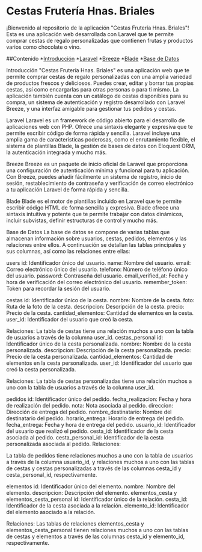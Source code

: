 
# Cestas Frutería Hnas. Briales
¡Bienvenido al repositorio de la aplicación "Cestas Frutería Hnas. Briales"! Esta es una aplicación web desarrollada con Laravel que te permite comprar cestas de regalo personalizadas que contienen frutas y productos varios como chocolate o vino.

##Contenido
*[Introducción](#Introducción)
*[Laravel](#Laravel)
*[Breeze](#Laravel)
*[Blade](#Laravel)
*[Base de Datos](#Laravel)

Introducción
"Cestas Frutería Hnas. Briales" es una aplicación web que te permite comprar cestas de regalo personalizadas con una amplia variedad de productos frescos y deliciosos. Puedes crear, editar y borrar tus propias cestas, así como encargarlas para otras personas o para ti mismo. La aplicación también cuenta con un catálogo de cestas disponibles para su compra, un sistema de autenticación y registro desarrollado con Laravel Breeze, y una interfaz amigable para gestionar tus pedidos y cestas.

Laravel
Laravel es un framework de código abierto para el desarrollo de aplicaciones web con PHP. Ofrece una sintaxis elegante y expresiva que te permite escribir código de forma rápida y sencilla. Laravel incluye una amplia gama de características poderosas, como el enrutamiento flexible, el sistema de plantillas Blade, la gestión de bases de datos con Eloquent ORM, la autenticación integrada y mucho más.

Breeze
Breeze es un paquete de inicio oficial de Laravel que proporciona una configuración de autenticación mínima y funcional para tu aplicación. Con Breeze, puedes añadir fácilmente un sistema de registro, inicio de sesión, restablecimiento de contraseña y verificación de correo electrónico a tu aplicación Laravel de forma rápida y sencilla.

Blade
Blade es el motor de plantillas incluido en Laravel que te permite escribir código HTML de forma sencilla y expresiva. Blade ofrece una sintaxis intuitiva y potente que te permite trabajar con datos dinámicos, incluir subvistas, definir estructuras de control y mucho más.

Base de Datos
La base de datos se compone de varias tablas que almacenan información sobre usuarios, cestas, pedidos, elementos y las relaciones entre ellos. A continuación se detallan las tablas principales y sus columnas, así como las relaciones entre ellas:

users
id: Identificador único del usuario.
name: Nombre del usuario.
email: Correo electrónico único del usuario.
telefono: Número de teléfono único del usuario.
password: Contraseña del usuario.
email_verified_at: Fecha y hora de verificación del correo electrónico del usuario.
remember_token: Token para recordar la sesión del usuario.

cestas
id: Identificador único de la cesta.
nombre: Nombre de la cesta.
foto: Ruta de la foto de la cesta.
descripcion: Descripción de la cesta.
precio: Precio de la cesta.
cantidad_elementos: Cantidad de elementos en la cesta.
user_id: Identificador del usuario que creó la cesta.

Relaciones:
La tabla de cestas tiene una relación muchos a uno con la tabla de usuarios a través de la columna user_id.
cestas_personal
id: Identificador único de la cesta personalizada.
nombre: Nombre de la cesta personalizada.
descripcion: Descripción de la cesta personalizada.
precio: Precio de la cesta personalizada.
cantidad_elementos: Cantidad de elementos en la cesta personalizada.
user_id: Identificador del usuario que creó la cesta personalizada.

Relaciones:
La tabla de cestas personalizadas tiene una relación muchos a uno con la tabla de usuarios a través de la columna user_id.

pedidos
id: Identificador único del pedido.
fecha_realizacion: Fecha y hora de realización del pedido.
nota: Nota asociada al pedido.
direccion: Dirección de entrega del pedido.
nombre_destinatario: Nombre del destinatario del pedido.
horario_entrega: Horario de entrega del pedido.
fecha_entrega: Fecha y hora de entrega del pedido.
usuario_id: Identificador del usuario que realizó el pedido.
cesta_id: Identificador de la cesta asociada al pedido.
cesta_personal_id: Identificador de la cesta personalizada asociada al pedido.
Relaciones:

La tabla de pedidos tiene relaciones muchos a uno con la tabla de usuarios a través de la columna usuario_id, y relaciones muchos a uno con las tablas de cestas y cestas personalizadas a través de las columnas cesta_id y cesta_personal_id, respectivamente.

elementos
id: Identificador único del elemento.
nombre: Nombre del elemento.
descripcion: Descripción del elemento.
elementos_cesta y elementos_cesta_personal
id: Identificador único de la relación.
cesta_id: Identificador de la cesta asociada a la relación.
elemento_id: Identificador del elemento asociado a la relación.

Relaciones:
Las tablas de relaciones elementos_cesta y elementos_cesta_personal tienen relaciones muchos a uno con las tablas de cestas y elementos a través de las columnas cesta_id y elemento_id, respectivamente.


